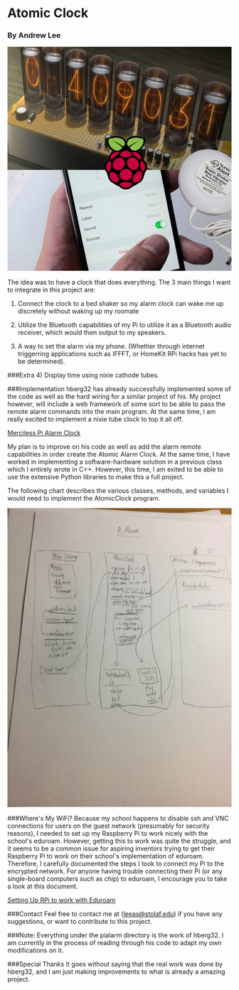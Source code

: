 # Atomic Clock

### By Andrew Lee

![Atomic Clock Cover](assets/cover.jpg)

The idea was to have a clock that does everything. The 3 main things I want to integrate in this project are:

1) Connect the clock to a bed shaker so my alarm clock can wake me up discretely without waking up my roomate

2) Utilize the Bluetooth capabilities of my Pi to utilize it as a Bluetooth audio receiver, which would then output to my speakers.

3) A way to set the alarm via my phone. (Whether through internet triggerring applications such as IFFFT, or HomeKit RPi hacks has yet to be determined).



###Extra
4) Display time using nixie cathode tubes.

###Implementation
hberg32 has already successfully implemented some of the code as well as the hard wiring for a similar project of his. My project however, will include a web framework of some sort to be able to pass the remote alarm commands into the main program. At the same time, I am really excited to implement a nixie tube clock to top it all off.

[Merciless Pi Alarm Clock](https://hackaday.io/project/4922-merciless-pi-alarm-clock)

My plan is to improve on his code as well as add the alarm remote capabilities in order create the Atomic Alarm Clock. At the same time, I have worked in implementing a software-hardware solution in a previous class which I entirely wrote in C++. However, this time, I am exited to be able to use the extensive Python libraries to make this a full project.


The following chart describes the various classes, methods, and variables I would need to implement the AtomicClock program.

![Implementation Diagram](assets/implementation.jpg)


###Where's My WiFi?
Because my school happens to disable ssh and VNC connections for users on the guest network (presumably for security reasons), I needed to set up my Raspberry Pi to work nicely with the school's eduroam. However, getting this to work was quite the struggle, and it seems to be a common issue for aspiring inventors trying to get their Raspberry Pi to work on their school's implementation of eduroam. Therefore, I carefully documented the steps I took to connect my Pi to the encrypted network. For anyone having trouble connecting their Pi (or any single-board computers such as chip) to eduroam, I encourage you to take a look at this document.

[Setting Up RPi to work with Eduroam](SetUpEduroamOnPi.md)

###Contact
Feel free to contact me at (leeas@stolaf.edu) if you have any suggestions, or want to contribute to this project.

###Note:
Everything under the pialarm directory is the work of hberg32. I am currently in the process of reading through his code to adapt my own modifications on it.

###Special Thanks
It goes without saying that the real work was done by hberg32, and I am just making improvements to what is already a amazing project.